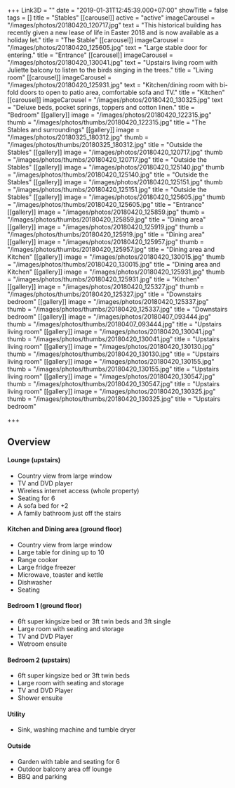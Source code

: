 +++
Link3D = ""
date = "2019-01-31T12:45:39.000+07:00"
showTitle = false
tags = []
title = "Stables"
[[carousel]]
active = "active"
imageCarousel = "/images/photos/20180420_120717.jpg"
text = "This historical building has recently given a new lease of life in Easter 2018 and is now available as a holiday let."
title = "The Stable"
[[carousel]]
imageCarousel = "/images/photos/20180420_125605.jpg"
text = "Large stable door for entering."
title = "Entrance"
[[carousel]]
imageCarousel = "/images/photos/20180420_130041.jpg"
text = "Upstairs living room with Juliette balcony to listen to the birds singing in the trees."
title = "Living room"
[[carousel]]
imageCarousel = "/images/photos/20180420_125931.jpg"
text = "Kitchen/dining room with bi-fold doors to open to patio area, comfortable sofa and TV."
title = "Kitchen"
[[carousel]]
imageCarousel = "/images/photos/20180420_130325.jpg"
text = "Deluxe beds, pocket springs, toppers and cotton linen."
title = "Bedroom"
[[gallery]]
image = "/images/photos/20180420_122315.jpg"
thumb = "/images/photos/thumbs/20180420_122315.jpg"
title = "The Stables and surroundings"
[[gallery]]
image = "/images/photos/20180325_180312.jpg"
thumb = "/images/photos/thumbs/20180325_180312.jpg"
title = "Outside the Stables"
[[gallery]]
image = "/images/photos/20180420_120717.jpg"
thumb = "/images/photos/thumbs/20180420_120717.jpg"
title = "Outside the Stables"
[[gallery]]
image = "/images/photos/20180420_125140.jpg"
thumb = "/images/photos/thumbs/20180420_125140.jpg"
title = "Outside the Stables"
[[gallery]]
image = "/images/photos/20180420_125151.jpg"
thumb = "/images/photos/thumbs/20180420_125151.jpg"
title = "Outside the Stables"
[[gallery]]
image = "/images/photos/20180420_125605.jpg"
thumb = "/images/photos/thumbs/20180420_125605.jpg"
title = "Entrance"
[[gallery]]
image = "/images/photos/20180420_125859.jpg"
thumb = "/images/photos/thumbs/20180420_125859.jpg"
title = "Dining area"
[[gallery]]
image = "/images/photos/20180420_125919.jpg"
thumb = "/images/photos/thumbs/20180420_125919.jpg"
title = "Dining area"
[[gallery]]
image = "/images/photos/20180420_125957.jpg"
thumb = "/images/photos/thumbs/20180420_125957.jpg"
title = "Dining area and Kitchen"
[[gallery]]
image = "/images/photos/20180420_130015.jpg"
thumb = "/images/photos/thumbs/20180420_130015.jpg"
title = "Dining area and Kitchen"
[[gallery]]
image = "/images/photos/20180420_125931.jpg"
thumb = "/images/photos/thumbs/20180420_125931.jpg"
title = "Kitchen"
[[gallery]]
image = "/images/photos/20180420_125327.jpg"
thumb = "/images/photos/thumbs/20180420_125327.jpg"
title = "Downstairs bedroom"
[[gallery]]
image = "/images/photos/20180420_125337.jpg"
thumb = "/images/photos/thumbs/20180420_125337.jpg"
title = "Downstairs bedroom"
[[gallery]]
image = "/images/photos/20180407_093444.jpg"
thumb = "/images/photos/thumbs/20180407_093444.jpg"
title = "Upstairs living room"
[[gallery]]
image = "/images/photos/20180420_130041.jpg"
thumb = "/images/photos/thumbs/20180420_130041.jpg"
title = "Upstairs living room"
[[gallery]]
image = "/images/photos/20180420_130130.jpg"
thumb = "/images/photos/thumbs/20180420_130130.jpg"
title = "Upstairs living room"
[[gallery]]
image = "/images/photos/20180420_130155.jpg"
thumb = "/images/photos/thumbs/20180420_130155.jpg"
title = "Upstairs living room"
[[gallery]]
image = "/images/photos/20180420_130547.jpg"
thumb = "/images/photos/thumbs/20180420_130547.jpg"
title = "Upstairs living room"
[[gallery]]
image = "/images/photos/20180420_130325.jpg"
thumb = "/images/photos/thumbs/20180420_130325.jpg"
title = "Upstairs bedroom"

+++
## Overview

#### Lounge (upstairs)

* Country view from large window
* TV and DVD player
* Wireless internet access (whole property)
* Seating for 6
* A sofa bed for +2
* A family bathroom just off the stairs

#### Kitchen and Dining area (ground floor)

* Country view from large window
* Large table for dining up to 10
* Range cooker
* Large fridge freezer
* Microwave, toaster and kettle
* Dishwasher
* Seating

#### Bedroom 1 (ground floor)

* 6ft super kingsize bed or 3ft twin beds and 3ft single
* Large room with seating and storage
* TV and DVD Player
* Wetroom ensuite

#### Bedroom 2 (upstairs)

* 6ft super kingsize bed or 3ft twin beds
* Large room with seating and storage
* TV and DVD Player
* Shower ensuite

#### Utility

* Sink, washing machine and tumble dryer

#### Outside

* Garden with table and seating for 6
* Outdoor balcony area off lounge
* BBQ and parking